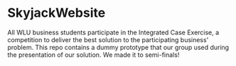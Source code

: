 SkyjackWebsite
==============

All WLU business students participate in the Integrated Case Exercise,
a competition to deliver the best solution to the participating business'
problem. This repo contains a dummy prototype that our group used during
the presentation of our solution. We made it to semi-finals!
